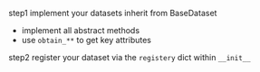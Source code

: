 
step1 implement your datasets inherit from BaseDataset

- implement all abstract methods
- use `obtain_**` to get key attributes

step2 register your dataset via the `registery` dict within `__init__`
